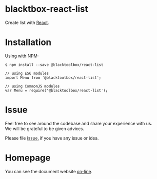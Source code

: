 # blacktbox-react-list

Create list with [React](https://facebook.github.io/react).

# Installation

Using with [NPM](https://www.npmjs.com/):

    $ npm install --save @blacktoolbox/react-list

    // using ES6 modules
    import Menu from '@blacktoolbox/react-list';

    // using CommonJS modules
    var Menu = require('@blacktoolbox/react-list');

# Issue

Feel free to see around the codebase and share your experience with us. We will be grateful to be given advices. 

Please file [issue](https://github.com/BlackToolBoxLaboratory/react-list/issues), if you have any issue or idea.

# Homepage

You can see the document website [on-line](https://blacktoolboxlaboratory.github.io/#/react-list/basic).
